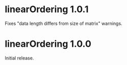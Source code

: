 # linearOrdering 1.0.1
Fixes "data length differs from size of matrix" warnings.

# linearOrdering 1.0.0
Initial release.

